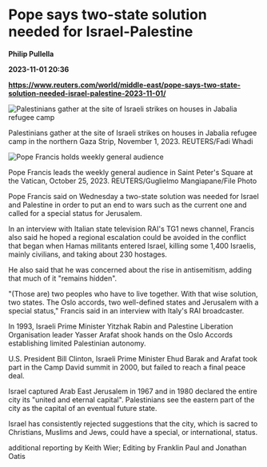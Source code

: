 # Pope says two-state solution needed for Israel-Palestine
**Philip Pullella**

**2023-11-01 20:36**

**https://www.reuters.com/world/middle-east/pope-says-two-state-solution-needed-israel-palestine-2023-11-01/**

![Palestinians gather at the site of Israeli strikes on houses in Jabalia refugee camp](https://www.reuters.com/resizer/lhz3VdalzAUVK_MQmEpVCt85aN8=/1920x0/filters:quality(80)/cloudfront-us-east-2.images.arcpublishing.com/reuters/ORTMZB7ZO5JXHGLW5J47V2K7AQ.jpg)

Palestinians gather at the site of Israeli strikes on houses in Jabalia refugee camp in the northern Gaza Strip, November 1, 2023. REUTERS/Fadi Whadi

![Pope Francis holds weekly general audience](https://www.reuters.com/resizer/y5ljVrhr64exW3khMLdcA8t8nFs=/1920x0/filters:quality(80)/cloudfront-us-east-2.images.arcpublishing.com/reuters/XPDBZ4HAENPZVAIFWOVQNX6DFU.jpg)

Pope Francis leads the weekly general audience in Saint Peter's Square at the Vatican, October 25, 2023. REUTERS/Guglielmo Mangiapane/File Photo

Pope Francis said on Wednesday a two-state solution was needed for Israel and Palestine in order to put an end to wars such as the current one and called for a special status for Jerusalem.

In an interview with Italian state television RAI's TG1 news channel, Francis also said he hoped a regional escalation could be avoided in the conflict that began when Hamas militants entered Israel, killing some 1,400 Israelis, mainly civilians, and taking about 230 hostages.

He also said that he was concerned about the rise in antisemitism, adding that much of it "remains hidden".

"(Those are) two peoples who have to live together. With that wise solution, two states. The Oslo accords, two well-defined states and Jerusalem with a special status," Francis said in an interview with Italy's RAI broadcaster.

In 1993, Israeli Prime Minister Yitzhak Rabin and Palestine Liberation Organisation leader Yasser Arafat shook hands on the Oslo Accords establishing limited Palestinian autonomy.

U.S. President Bill Clinton, Israeli Prime Minister Ehud Barak and Arafat took part in the Camp David summit in 2000, but failed to reach a final peace deal.

Israel captured Arab East Jerusalem in 1967 and in 1980 declared the entire city its "united and eternal capital". Palestinians see the eastern part of the city as the capital of an eventual future state.

Israel has consistently rejected suggestions that the city, which is sacred to Christians, Muslims and Jews, could have a special, or international, status.

additional reporting by Keith Wier; Editing by Franklin Paul and Jonathan Oatis